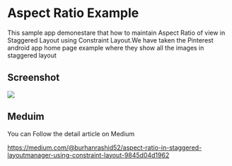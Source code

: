 # Aspect Ratio Example
This sample app demonestare that how to maintain Aspect Ratio of view in Staggered Layout using Constraint Layout.We have taken the Pinterest android  app home page example where they show all the images in staggered layout


## Screenshot

![](https://github.com/burhanrashid52/AspectRatioExample/blob/master/screenshot.png)


## Meduim

You can Follow the detail article on Medium 

https://medium.com/@burhanrashid52/aspect-ratio-in-staggered-layoutmanager-using-constraint-layout-9845d04d1962
